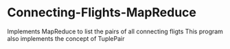 # Connecting-Flights-MapReduce
Implements MapReduce to list the pairs of all connecting fligts
This program also implements the concept of TuplePair
